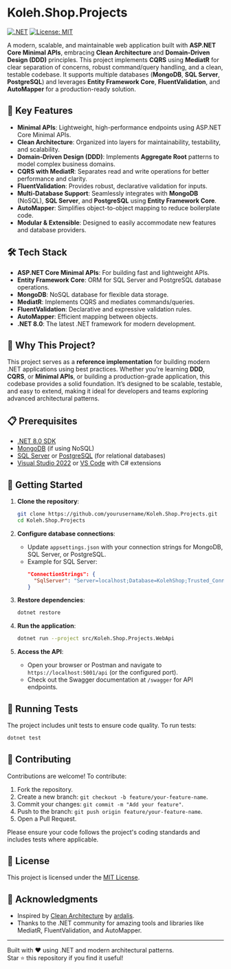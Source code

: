 # Koleh.Shop.Projects

[![.NET](https://img.shields.io/badge/.NET-8.0-blueviolet)](https://dotnet.microsoft.com/)
[![License: MIT](https://img.shields.io/badge/License-MIT-yellow.svg)](https://opensource.org/licenses/MIT)

A modern, scalable, and maintainable web application built with **ASP.NET Core Minimal APIs**, embracing **Clean Architecture** and **Domain-Driven Design (DDD)** principles. This project implements **CQRS** using **MediatR** for clear separation of concerns, robust command/query handling, and a clean, testable codebase. It supports multiple databases (**MongoDB**, **SQL Server**, **PostgreSQL**) and leverages **Entity Framework Core**, **FluentValidation**, and **AutoMapper** for a production-ready solution.

## 🚀 Key Features

- **Minimal APIs**: Lightweight, high-performance endpoints using ASP.NET Core Minimal APIs.
- **Clean Architecture**: Organized into layers for maintainability, testability, and scalability.
- **Domain-Driven Design (DDD)**: Implements **Aggregate Root** patterns to model complex business domains.
- **CQRS with MediatR**: Separates read and write operations for better performance and clarity.
- **FluentValidation**: Provides robust, declarative validation for inputs.
- **Multi-Database Support**: Seamlessly integrates with **MongoDB** (NoSQL), **SQL Server**, and **PostgreSQL** using **Entity Framework Core**.
- **AutoMapper**: Simplifies object-to-object mapping to reduce boilerplate code.
- **Modular & Extensible**: Designed to easily accommodate new features and database providers.

## 🛠️ Tech Stack

- **ASP.NET Core Minimal APIs**: For building fast and lightweight APIs.
- **Entity Framework Core**: ORM for SQL Server and PostgreSQL database operations.
- **MongoDB**: NoSQL database for flexible data storage.
- **MediatR**: Implements CQRS and mediates commands/queries.
- **FluentValidation**: Declarative and expressive validation rules.
- **AutoMapper**: Efficient mapping between objects.
- **.NET 8.0**: The latest .NET framework for modern development.

## 🎯 Why This Project?

This project serves as a **reference implementation** for building modern .NET applications using best practices. Whether you're learning **DDD**, **CQRS**, or **Minimal APIs**, or building a production-grade application, this codebase provides a solid foundation. It’s designed to be scalable, testable, and easy to extend, making it ideal for developers and teams exploring advanced architectural patterns.

## 📋 Prerequisites

- [.NET 8.0 SDK](https://dotnet.microsoft.com/download/dotnet/8.0)
- [MongoDB](https://www.mongodb.com/try/download/community) (if using NoSQL)
- [SQL Server](https://www.microsoft.com/en-us/sql-server/sql-server-downloads) or [PostgreSQL](https://www.postgresql.org/download/) (for relational databases)
- [Visual Studio 2022](https://visualstudio.microsoft.com/vs/) or [VS Code](https://code.visualstudio.com/) with C# extensions

## 🚀 Getting Started

1. **Clone the repository**:
   ```bash
   git clone https://github.com/yourusername/Koleh.Shop.Projects.git
   cd Koleh.Shop.Projects
   ```

2. **Configure database connections**:
   - Update `appsettings.json` with your connection strings for MongoDB, SQL Server, or PostgreSQL.
   - Example for SQL Server:
     ```json
     "ConnectionStrings": {
       "SqlServer": "Server=localhost;Database=KolehShop;Trusted_Connection=True;"
     }
     ```

3. **Restore dependencies**:
   ```bash
   dotnet restore
   ```

4. **Run the application**:
   ```bash
   dotnet run --project src/Koleh.Shop.Projects.WebApi
   ```

5. **Access the API**:
   - Open your browser or Postman and navigate to `https://localhost:5001/api` (or the configured port).
   - Check out the Swagger documentation at `/swagger` for API endpoints.

## 🧪 Running Tests

The project includes unit tests to ensure code quality. To run tests:

```bash
dotnet test
```

## 🤝 Contributing

Contributions are welcome! To contribute:

1. Fork the repository.
2. Create a new branch: `git checkout -b feature/your-feature-name`.
3. Commit your changes: `git commit -m "Add your feature"`.
4. Push to the branch: `git push origin feature/your-feature-name`.
5. Open a Pull Request.

Please ensure your code follows the project's coding standards and includes tests where applicable.

## 📜 License

This project is licensed under the [MIT License](LICENSE).

## 🙌 Acknowledgments

- Inspired by [Clean Architecture](https://github.com/ardalis/CleanArchitecture) by [ardalis](https://github.com/ardalis).
- Thanks to the .NET community for amazing tools and libraries like MediatR, FluentValidation, and AutoMapper.

---

Built with ❤️ using .NET and modern architectural patterns.  
Star ⭐ this repository if you find it useful!

